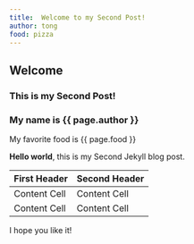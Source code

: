 ```yaml
---
title:  Welcome to my Second Post!
author: tong
food: pizza
---
```


## Welcome
### This is my Second Post!
### My name is {{ page.author }}

<p>My favorite food is {{ page.food }}</p>

**Hello world**, this is my Second Jekyll blog post.

| First Header  | Second Header |
| ------------- | ------------- |
| Content Cell  | Content Cell  |
| Content Cell  | Content Cell  |

I hope you like it!

